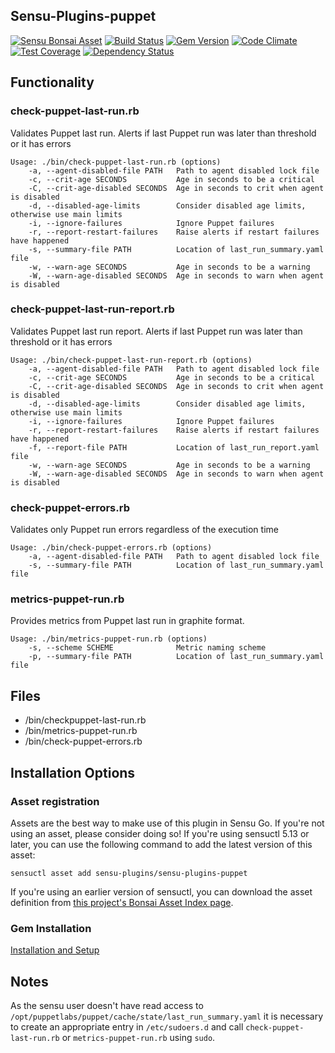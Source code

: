 ## Sensu-Plugins-puppet

[![Sensu Bonsai Asset](https://img.shields.io/badge/Bonsai-Download%20Me-brightgreen.svg?colorB=89C967&logo=sensu)](https://bonsai.sensu.io/assets/sensu-plugins/sensu-plugins-puppet)
[![Build Status](https://travis-ci.org/sensu-plugins/sensu-plugins-puppet.svg?branch=master)](https://travis-ci.org/sensu-plugins/sensu-plugins-puppet)
[![Gem Version](https://badge.fury.io/rb/sensu-plugins-puppet.svg)](http://badge.fury.io/rb/sensu-plugins-puppet)
[![Code Climate](https://codeclimate.com/github/sensu-plugins/sensu-plugins-puppet/badges/gpa.svg)](https://codeclimate.com/github/sensu-plugins/sensu-plugins-puppet)
[![Test Coverage](https://codeclimate.com/github/sensu-plugins/sensu-plugins-puppet/badges/coverage.svg)](https://codeclimate.com/github/sensu-plugins/sensu-plugins-puppet)
[![Dependency Status](https://gemnasium.com/sensu-plugins/sensu-plugins-puppet.svg)](https://gemnasium.com/sensu-plugins/sensu-plugins-puppet)

## Functionality

### check-puppet-last-run.rb
Validates Puppet last run. Alerts if last Puppet run was later than threshold or it has errors

```
Usage: ./bin/check-puppet-last-run.rb (options)
    -a, --agent-disabled-file PATH   Path to agent disabled lock file
    -c, --crit-age SECONDS           Age in seconds to be a critical
    -C, --crit-age-disabled SECONDS  Age in seconds to crit when agent is disabled
    -d, --disabled-age-limits        Consider disabled age limits, otherwise use main limits
    -i, --ignore-failures            Ignore Puppet failures
    -r, --report-restart-failures    Raise alerts if restart failures have happened
    -s, --summary-file PATH          Location of last_run_summary.yaml file
    -w, --warn-age SECONDS           Age in seconds to be a warning
    -W, --warn-age-disabled SECONDS  Age in seconds to warn when agent is disabled

```

### check-puppet-last-run-report.rb
Validates Puppet last run report. Alerts if last Puppet run was later than threshold or it has errors

```
Usage: ./bin/check-puppet-last-run-report.rb (options)
    -a, --agent-disabled-file PATH   Path to agent disabled lock file
    -c, --crit-age SECONDS           Age in seconds to be a critical
    -C, --crit-age-disabled SECONDS  Age in seconds to crit when agent is disabled
    -d, --disabled-age-limits        Consider disabled age limits, otherwise use main limits
    -i, --ignore-failures            Ignore Puppet failures
    -r, --report-restart-failures    Raise alerts if restart failures have happened
    -f, --report-file PATH           Location of last_run_report.yaml file
    -w, --warn-age SECONDS           Age in seconds to be a warning
    -W, --warn-age-disabled SECONDS  Age in seconds to warn when agent is disabled

```

### check-puppet-errors.rb
Validates only Puppet run errors regardless of the execution time

```
Usage: ./bin/check-puppet-errors.rb (options)
    -a, --agent-disabled-file PATH   Path to agent disabled lock file
    -s, --summary-file PATH          Location of last_run_summary.yaml file
```

### metrics-puppet-run.rb
Provides metrics from Puppet last run in graphite format. 

```
Usage: ./bin/metrics-puppet-run.rb (options)
    -s, --scheme SCHEME              Metric naming scheme
    -p, --summary-file PATH          Location of last_run_summary.yaml file
```

## Files

* /bin/checkpuppet-last-run.rb
* /bin/metrics-puppet-run.rb
* /bin/check-puppet-errors.rb


## Installation Options
### Asset registration

Assets are the best way to make use of this plugin in Sensu Go. If you're not using an asset, please consider doing so! If you're using sensuctl 5.13 or later, you can use the following command to add the latest version of this asset: 

`sensuctl asset add sensu-plugins/sensu-plugins-puppet`

If you're using an earlier version of sensuctl, you can download the asset definition from [this project's Bonsai Asset Index page](https://bonsai.sensu.io/assets/sensu-plugins/sensu-plugins-puupet).


### Gem Installation

[Installation and Setup](http://sensu-plugins.io/docs/installation_instructions.html)

## Notes

As the sensu user doesn't have read access to `/opt/puppetlabs/puppet/cache/state/last_run_summary.yaml` it is necessary to create an appropriate entry in `/etc/sudoers.d` and call `check-puppet-last-run.rb` or `metrics-puppet-run.rb` using `sudo`.
